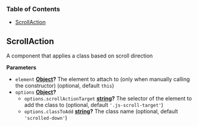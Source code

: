 <!-- Generated by documentation.js. Update this documentation by updating the source code. -->

### Table of Contents

-   [ScrollAction](#scrollaction)

## ScrollAction

A component that applies a class based on scroll direction

**Parameters**

-   `element` **[Object](https://developer.mozilla.org/en-US/docs/Web/JavaScript/Reference/Global_Objects/Object)?** The element to attach to (only when manually calling the constructor) (optional, default `this`)
-   `options` **[Object](https://developer.mozilla.org/en-US/docs/Web/JavaScript/Reference/Global_Objects/Object)?** 
    -   `options.scrollActionTarget` **[string](https://developer.mozilla.org/en-US/docs/Web/JavaScript/Reference/Global_Objects/String)?** The selector of the element to add the class to (optional, default `'.js-scroll-target'`)
    -   `options.classToAdd` **[string](https://developer.mozilla.org/en-US/docs/Web/JavaScript/Reference/Global_Objects/String)?** The class name (optional, default `'scrolled-down'`)
